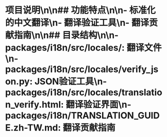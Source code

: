 # 项目说明\n\n## 功能特点\n\n- 标准化的中文翻译\n- 翻译验证工具\n- 翻译贡献指南\n\n## 目录结构\n\n- packages/i18n/src/locales/: 翻译文件\n- packages/i18n/src/locales/verify_json.py: JSON验证工具\n- packages/i18n/src/locales/translation_verify.html: 翻译验证界面\n- packages/i18n/TRANSLATION_GUIDE.zh-TW.md: 翻译贡献指南
